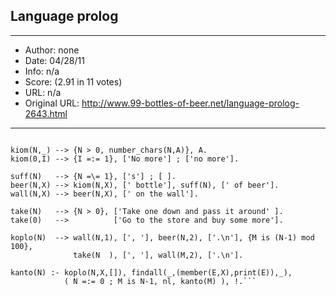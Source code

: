 
## Language prolog ##
---
- Author: none
- Date: 04/28/11
- Info: n/a
- Score:  (2.91 in 11 votes)
- URL: n/a
- Original URL: http://www.99-bottles-of-beer.net/language-prolog-2643.html
---

```% 99 bottles of beer song implemented in Prolog

kiom(N,_) --> {N > 0, number_chars(N,A)}, A.
kiom(0,I) --> {I =:= 1}, ['No more'] ; ['no more'].

suff(N)   --> {N =\= 1}, ['s'] ; [ ].
beer(N,X) --> kiom(N,X), [' bottle'], suff(N), [' of beer'].
wall(N,X) --> beer(N,X), [' on the wall'].

take(N)   --> {N > 0}, ['Take one down and pass it around' ].
take(0)   -->          ['Go to the store and buy some more'].

koplo(N)  --> wall(N,1), [', '], beer(N,2), ['.\n'], {M is (N-1) mod 100},
              take(N  ), [', '], wall(M,2), ['.\n'].

kanto(N) :- koplo(N,X,[]), findall(_,(member(E,X),print(E)),_),
            ( N =:= 0 ; M is N-1, nl, kanto(M) ), !.```